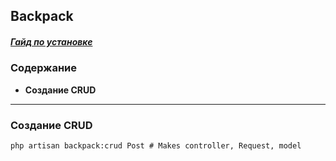 ## Backpack

##### [Гайд по установке](https://laravel-backpack.readme.io/docs/installation-on-laravel-53)

### Содержание
* **Создание CRUD**


---

### Создание CRUD
```
php artisan backpack:crud Post # Makes controller, Request, model
```


 

